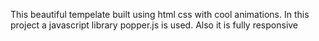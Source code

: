 This beautiful tempelate built using html css with cool animations. In this project a javascript library popper.js is used. Also it is fully responsive
